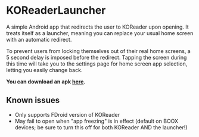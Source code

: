 # KOReaderLauncher

A simple Android app that redirects the user to KOReader upon opening. It treats itself as a launcher, meaning you can replace your usual home screen with an automatic redirect.

To prevent users from locking themselves out of their real home screens, a 5 second delay is imposed before the redirect. Tapping the screen during this time will take you to the settings page for home screen app selection, letting you easily change back.

**You can download an apk [here]().**

## Known issues
- Only supports FDroid version of KOReader
- May fail to open when "app freezing" is in effect (default on BOOX devices; be sure to turn this off for both KOReader AND the launcher!)
